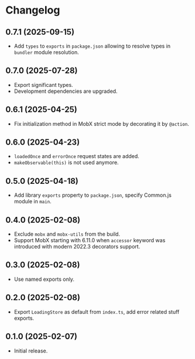 # Changelog

## 0.7.1 (2025-09-15)

- Add `types` to `exports` in `package.json` allowing to resolve types in `bundler` module resolution.

## 0.7.0 (2025-07-28)

- Export significant types.
- Development dependencies are upgraded.

## 0.6.1 (2025-04-25)

- Fix initialization method in MobX strict mode by decorating it by `@action`.

## 0.6.0 (2025-04-23)

- `loadedOnce` and `errorOnce` request states are added.
- `makeObservable(this)` is not used anymore.

## 0.5.0 (2025-04-18)

- Add library `exports` property to `package.json`, specify Common.js module in `main`.

## 0.4.0 (2025-02-08)

- Exclude `mobx` and `mobx-utils` from the build.
- Support MobX starting with 6.11.0 when `accessor` keyword was introduced with modern 2022.3 decorators support.

## 0.3.0 (2025-02-08)

- Use named exports only.

## 0.2.0 (2025-02-08)

- Export `LoadingStore` as default from `index.ts`, add error related stuff exports.

## 0.1.0 (2025-02-07)

- Initial release.
